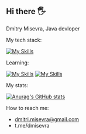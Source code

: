 ## Hi there 🖐

Dmitry Misevra, Java devloper

My tech stack: 

[![My Skills](https://skillicons.dev/icons?i=java,spring,hibernate,maven,gradle,docker,git)](https://skillicons.dev)


Learning:

[![My Skills](https://skillicons.dev/icons?i=kafka)]([https://skillicons.dev](https://kafka.apache.org/))
[![My Skills](https://skillicons.dev/icons?i=kubernetes)]([https://skillicons.dev]([https://kafka.apache.org/](https://kubernetes.io/)))


My stats:
  
[![Anurag's GitHub stats](https://github-readme-stats.vercel.app/api?username=dmitrymisevra)](https://github.com/anuraghazra/github-readme-stats)

How to reach me:

* dmitri.misevra@gmail.com
* t.me/dmisevra
